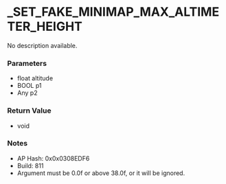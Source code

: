 # _SET_FAKE_MINIMAP_MAX_ALTIMETER_HEIGHT

No description available.

### Parameters
* float altitude
* BOOL p1
* Any p2

### Return Value
* void

### Notes
* AP Hash: 0x0x0308EDF6
* Build: 811
* Argument must be 0.0f or above 38.0f, or it will be ignored.

